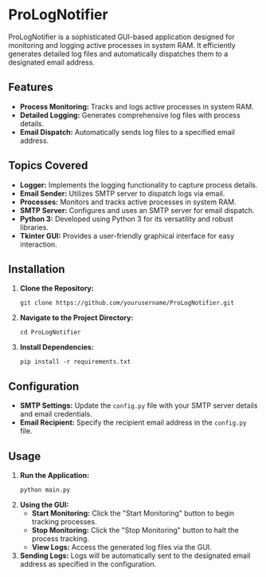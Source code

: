 <!DOCTYPE html>
<html lang="en">
<head>
    <meta charset="UTF-8">
    <meta name="viewport" content="width=device-width, initial-scale=1.0">
</head>
<body> 
    <h1>ProLogNotifier</h1>
    <p>ProLogNotifier is a sophisticated GUI-based application designed for monitoring and logging active processes in system RAM. It efficiently generates detailed log files and automatically dispatches them to a designated email address.</p>
    <h2>Features</h2> 
    <ul>
        <li><strong>Process Monitoring:</strong> Tracks and logs active processes in system RAM.</li>
        <li><strong>Detailed Logging:</strong> Generates comprehensive log files with process details.</li>
        <li><strong>Email Dispatch:</strong> Automatically sends log files to a specified email address.</li>
    </ul>
    <h2>Topics Covered</h2>
    <ul>
        <li><strong>Logger:</strong> Implements the logging functionality to capture process details.</li>
        <li><strong>Email Sender:</strong> Utilizes SMTP server to dispatch logs via email.</li>
        <li><strong>Processes:</strong> Monitors and tracks active processes in system RAM.</li>
        <li><strong>SMTP Server:</strong> Configures and uses an SMTP server for email dispatch.</li>
        <li><strong>Python 3:</strong> Developed using Python 3 for its versatility and robust libraries.</li>
        <li><strong>Tkinter GUI:</strong> Provides a user-friendly graphical interface for easy interaction.</li>
    </ul>
    <h2>Installation</h2>
    <ol>
        <li><strong>Clone the Repository:</strong>
            <pre><code>git clone https://github.com/yourusername/ProLogNotifier.git</code></pre>
        </li>
        <li><strong>Navigate to the Project Directory:</strong>
            <pre><code>cd ProLogNotifier</code></pre>
        </li>
        <li><strong>Install Dependencies:</strong>
            <pre><code>pip install -r requirements.txt</code></pre>
        </li>
    </ol>
    <h2>Configuration</h2>
    <ul>
        <li><strong>SMTP Settings:</strong> Update the <code>config.py</code> file with your SMTP server details and email credentials.</li>
        <li><strong>Email Recipient:</strong> Specify the recipient email address in the <code>config.py</code> file.</li>
    </ul>
    <h2>Usage</h2>
    <ol>
        <li><strong>Run the Application:</strong>
            <pre><code>python main.py</code></pre>
        </li>
        <li><strong>Using the GUI:</strong>
            <ul>
                <li><strong>Start Monitoring:</strong> Click the "Start Monitoring" button to begin tracking processes.</li>
                <li><strong>Stop Monitoring:</strong> Click the "Stop Monitoring" button to halt the process tracking.</li>
                <li><strong>View Logs:</strong> Access the generated log files via the GUI.</li>
            </ul>
        </li>
        <li><strong>Sending Logs:</strong> Logs will be automatically sent to the designated email address as specified in the configuration.</li>
    </ol>
</body>
</html>

